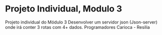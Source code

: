 # Projeto Individual, Modulo 3
Projeto individual do Módulo 3 Desenvolver um servidor json (Json-server) onde irá conter 3 rotas com 4+ dados. Programadores Carioca - Resilia
